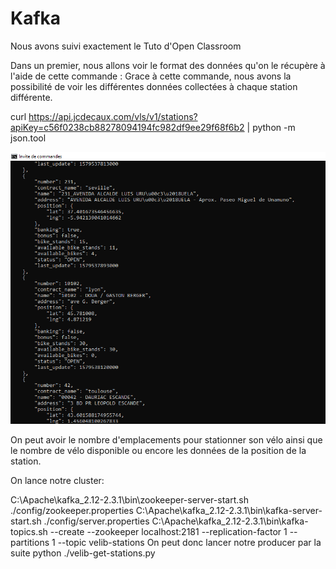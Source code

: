 # Kafka
Nous avons suivi exactement le Tuto d'Open Classroom

Dans un premier, nous allons voir le format des données qu'on le récupère à l'aide de cette commande : 
Grace à cette commande, nous avons la possibilité de voir les différentes données collectées à chaque station différente. 

curl https://api.jcdecaux.com/vls/v1/stations?apiKey=c56f0238cb88278094194fc982df9ee29f68f6b2 | python -m json.tool

![alt text](https://github.com/kevinybrahime/Kafka/blob/master/Json.png)

On peut avoir le nombre d'emplacements pour stationner son vélo ainsi que le nombre de vélo disponible ou encore les données de la position de la station. 

On lance notre cluster:

C:\Apache\kafka_2.12-2.3.1\bin\zookeeper-server-start.sh ./config/zookeeper.properties
C:\Apache\kafka_2.12-2.3.1\bin\kafka-server-start.sh ./config/server.properties
C:\Apache\kafka_2.12-2.3.1\bin\kafka-topics.sh --create --zookeeper localhost:2181 --replication-factor 1 --partitions 1 --topic velib-stations
On peut donc lancer notre producer par la suite
python ./velib-get-stations.py


